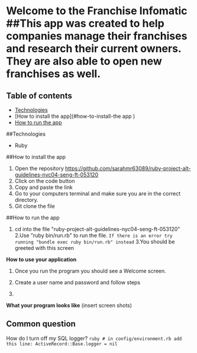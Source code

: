 **Welcome to the Franchise Infomatic**
##This app was created to help companies manage their franchises and research their current owners. They are also able to open new franchises as well. 
================================================
## Table of contents
* [Technologies](#technologies)
* [How to install the app](#how-to-install-the app )
* [How to run the app](#how-to-run-the-app)


##Technologies
* Ruby


##How to install the app 

1. Open the repository https://github.com/sarahmr63089/ruby-project-alt-guidelines-nyc04-seng-ft-053120
2. Click on the code button
3. Copy and paste the link
4. Go to your computers terminal and make sure you are in the correct directory.
5. Git clone the file 


##How to run the app

1. cd into the file "ruby-project-alt-guidelines-nyc04-seng-ft-053120"
2.Use "ruby bin/run.rb" to run the file.
```If there is an error try running "bundle exec ruby bin/run.rb" instead```
3.You should be greeted with this screen


**How to use your application**
1. Once you run the program you should see a Welcome screen.


2. Create a user name and password and follow steps 
3.


**What your program looks like**
(insert screen shots)


## Common question
How do I turn off my SQL logger? `ruby # in config/environment.rb add this line: ActiveRecord::Base.logger = nil`
